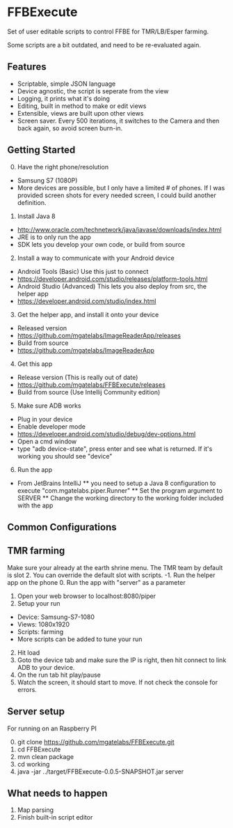 # FFBExecute
Set of user editable scripts to control FFBE for TMR/LB/Esper farming.

Some scripts are a bit outdated, and need to be re-evaluated again.

## Features
* Scriptable, simple JSON language
* Device agnostic, the script is seperate from the view
* Logging, it prints what it's doing
* Editing, built in method to make or edit views
* Extensible, views are built upon other views
* Screen saver.  Every 500 iterations, it switches to the Camera and then back again, so avoid screen burn-in.

## Getting Started

0. Have the right phone/resolution
* Samsung S7 (1080P)
* More devices are possible, but I only have a limited # of phones.  If I was provided screen shots for every needed screen, I could build another definition.
1. Install Java 8
* http://www.oracle.com/technetwork/java/javase/downloads/index.html
* JRE is to only run the app
* SDK lets you develop your own code, or build from source
2. Install a way to communicate with your Android device
* Android Tools (Basic) Use this just to connect
* https://developer.android.com/studio/releases/platform-tools.html
* Android Studio (Advanced) This lets you also deploy from src, the helper app
* https://developer.android.com/studio/index.html
3. Get the helper app, and install it onto your device
* Released version
* https://github.com/mgatelabs/ImageReaderApp/releases
* Build from source
* https://github.com/mgatelabs/ImageReaderApp
4. Get this app
* Release version (This is really out of date)
* https://github.com/mgatelabs/FFBExecute/releases
* Build from source (Use Intellij Community edition)
5. Make sure ADB works
* Plug in your device
* Enable developer mode
* https://developer.android.com/studio/debug/dev-options.html
* Open a cmd window
* type "adb device-state", press enter and see what is returned.  If it's working you should see "device"
6. Run the app
* From JetBrains IntelliJ
** you need to setup a Java 8 configuration to execute "com.mgatelabs.piper.Runner"
** Set the program argument to SERVER
** Change the working directory to the working folder included with the app

## Common Configurations

## TMR farming
Make sure your already at the earth shrine menu.  The TMR team by default is slot 2.  You can override the default slot with scripts.
-1. Run the helper app on the phone
0. Run the app with "server" as a parameter
1. Open your web browser to localhost:8080/piper
2. Setup your run
* Device: Samsung-S7-1080
* Views: 1080x1920
* Scripts: farming
* More scripts can be added to tune your run
2. Hit load
3. Goto the device tab and make sure the IP is right, then hit connect to link ADB to your device.
4. On the run tab hit play/pause
5. Watch the screen, it should start to move.  If not check the console for errors.

## Server setup

For running on an Raspberry PI

0. git clone https://github.com/mgatelabs/FFBExecute.git
1. cd FFBExecute
2. mvn clean package
3. cd working
4. java -jar ../target/FFBExecute-0.0.5-SNAPSHOT.jar server

## What needs to happen

1. Map parsing
2. Finish built-in script editor
